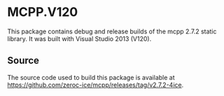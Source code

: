 # MCPP.V120

This package contains debug and release builds of the mcpp 2.7.2 static library. It was built with Visual Studio 2013 (V120).

## Source

The source code used to build this package is available at https://github.com/zeroc-ice/mcpp/releases/tag/v2.7.2-4ice.
